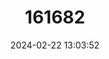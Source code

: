 ---
title: "161682"
category: "Cruriraja rugosa"
draft: false
date: 2024-02-22 13:03:52
languages:
  English: ["Rough Pygmy Skate"]
---
